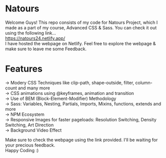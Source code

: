 # Natours
Welcome Guys! This repo consists of my code for Natours Project, which I made as a part of my course, Advanced CSS & Sass. You can check it out using the following link...  
https://natours24.netlify.app/    
I have hosted the webpage on Netlify. Feel free to explore the webpage & make sure to leave me some Feedback.  

# Features
-> Modery CSS Techniques like clip-path, shape-outside, filter, column-count and many more  
-> CSS animations using @keyframes, animation and transition  
-> Use of BEM (Block-Element-Modifier) Methodology  
-> Sass: Variables, Nesting, Partials, Imports, Mixins, functions, extends and more  
-> NPM Ecosystem  
-> Responsive Images for faster pageloads: Resolution Switching, Density Switching, Art Direction  
-> Background Video Effect
  
Make sure to check the webpage using the link provided. I'll be waiting for your precious feedback.  
Happy Coding :)
